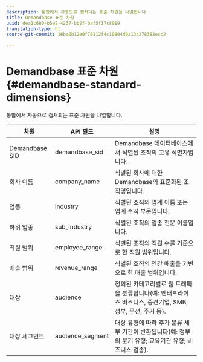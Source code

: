 ```yaml
---
description: 통합에서 자동으로 캡처되는 표준 차원을 나열합니다.
title: Demandbase 표준 차원
uuid: dea1c680-b5e2-4237-bb2f-baf5f17c8019
translation-type: ht
source-git-commit: 16ba0b12e0f70112f4c10804d0a13c278388ecc2

---
```



# Demandbase 표준 차원{#demandbase-standard-dimensions}

통합에서 자동으로 캡처되는 표준 차원을 나열합니다.

| 차원 | API 필드 | 설명 |
|---|---|---|
| Demandbase SID | demandbase_sid | Demandbase 데이터베이스에서 식별된 조직의 고유 식별자입니다. |
| 회사 이름 | company_name | 식별된 회사에 대한 Demandbase의 표준화된 조직명입니다. |
| 업종 | industry | 식별된 조직의 업계 이름 또는 업계 수직 부문입니다. |
| 하위 업종 | sub_industry | 식별된 조직의 업종 전문 이름입니다. |
| 직원 범위 | employee_range | 식별된 조직의 직원 수를 기준으로 한 직원 범위입니다. |
| 매출 범위 | revenue_range | 식별된 조직의 연간 매출을 기반으로 한 매출 범위입니다. |
| 대상 | audience | 정의된 카테고리별로 웹 트래픽을 분류합니다(예: 엔터프라이즈 비즈니스, 중견기업, SMB, 정부, 무선, 주거 등). |
| 대상 세그먼트 | audience_segment | 대상 유형에 따라 추가 분류 세부 기간이 반환됩니다(예: 정부의 분기 유형; 교육기관 유형; 비즈니스 업종). |

